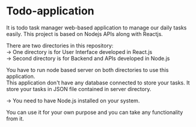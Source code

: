 # Todo-application
It is todo task manager web-based application to manage our daily tasks easily.
This project is based on Nodejs APIs along with Reactjs.

There are two directories in this repository:                                                                                                                    
-> One directory is for User Interface developed in React.js                                                                                                           
-> Second directory is for Backend and APIs developed in Node.js

You have to run node based server on both directories to use this application.                                                                                         
This application don't have any database connected to store your tasks. It store your tasks in JSON file contained in server directory.

-> You need to have Node.js installed on your system.

You can use it for your own purpose and you can take any functionality from it. 

